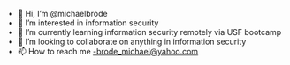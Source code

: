 - 👋 Hi, I’m @michaelbrode
- 👀 I’m interested in information security 
- 🌱 I’m currently learning information security remotely via USF bootcamp 
- 💞️ I’m looking to collaborate on anything in information security 
- 📫 How to reach me -brode_michael@yahoo.com

<!---
michaelbrode/michaelbrode is a ✨ special ✨ repository because its `README.md` (this file) appears on your GitHub profile.
You can click the Preview link to take a look at your changes.
--->

